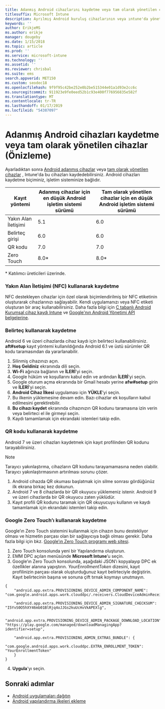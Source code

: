 ```yaml
---
title: Adanmış Android cihazlarını kaydetme veya tam olarak yönetilen cihazlar ıntune
titlesuffix: Microsoft Intune
description: Ayrılmış Android kuruluş cihazlarının veya ıntune'da yönetilen fulluy cihazları kaydetmeyi öğrenin.
keywords: ''
author: ErikjeMS
ms.author: erikje
manager: dougeby
ms.date: 1/15/2018
ms.topic: article
ms.prod: ''
ms.service: microsoft-intune
ms.technology: ''
ms.assetid: ''
ms.reviewer: chrisbal
ms.suite: ems
search.appverid: MET150
ms.custom: seodec18
ms.openlocfilehash: 9f9f95c42be252e0b2be515344e01a1d93e2cc6c
ms.sourcegitcommit: 911923e9fe0eed52b1c93e400f776956835e582f
ms.translationtype: MT
ms.contentlocale: tr-TR
ms.lasthandoff: 01/17/2019
ms.locfileid: "54387097"
---
```

# <a name="enroll-your-android-dedicated-devices-or-fully-managed-devices-preview"></a>Adanmış Android cihazları kaydetme veya tam olarak yönetilen cihazlar (Önizleme)

Ayarladıktan sonra [Android adanmış cihazlar](android-kiosk-enroll.md) veya [tam olarak yönetilen cihazlar](android-fully-managed-enroll.md) , Intune'da bu cihazları kaydedebilirsiniz. Android cihazları kaydetme biçiminiz, işletim sisteminize bağlıdır.

| Kayıt yöntemi | Adanmış cihazlar için en düşük Android işletim sistemi sürümü | Tam olarak yönetilen cihazlar için en düşük Android işletim sistemi sürümü |
| ----- | ----- | ----- |
| Yakın Alan İletişimi | 5.1 | 6.0 |
| Belirteç girişi | 6.0 | 6.0 |
| QR kodu | 7.0 | 7.0 |
| Zero Touch  | 8.0\* | 8.0\* |

\* Katılımcı üreticileri üzerinde.

### <a name="enroll-by-using-near-field-communication-nfc"></a>Yakın Alan İletişimi (NFC) kullanarak kaydetme

NFC destekleyen cihazlar için özel olarak biçimlendirilmiş bir NFC etiketinin oluşturarak cihazlarınızı sağlayabilir. Kendi uygulamanızı veya NFC etiketi oluşturan bir araç kullanabilirsiniz. Daha fazla bilgi için [C tabanlı Android Kurumsal cihaz kaydı Intune](https://blogs.technet.microsoft.com/cbernier/2018/10/15/nfc-based-android-enterprise-device-enrollment-with-microsoft-intune/) ve [Google'nın Android Yönetimi API belgelerine](https://developers.google.com/android/management/provision-device#nfc_method).

### <a name="enroll-by-using-a-token"></a>Belirteç kullanarak kaydetme

Android 6 ve üzeri cihazlarda cihaz kaydı için belirteci kullanabilirsiniz. **aft#setup** kayıt yöntemi kullanıldığında Android 6.1 ve üstü sürümler QR kodu taramasından da yararlanabilir.

1. Silinmiş cihazınızı açın.
2. **Hoş Geldiniz** ekranında dili seçin.
3. **Wi-Fi** ağınıza bağlanın ve **İLERİ**’yi seçin.
4. Google hüküm ve koşullarını kabul edin ve ardından **İLERİ**’yi seçin.
5. Google oturum açma ekranında bir Gmail hesabı yerine **afw#setup** girin ve **İLERİ**’yi seçin.
6. **Android Cihaz İlkesi** uygulaması için **YÜKLE**’yi seçin.
7. Bu ilkenin yüklemesine devam edin.  Bazı cihazlar ek koşulların kabul edilmesini gerektirebilir. 
8. **Bu cihazı kaydet** ekranında cihazınızın QR kodunu taramasına izin verin veya belirteci el ile girmeyi seçin.
9. Kaydı tamamlamak için ekrandaki istemleri takip edin. 

### <a name="enroll-by-using-a-qr-code"></a>QR kodu kullanarak kaydetme

Android 7 ve üzeri cihazları kaydetmek için kayıt profilinden QR kodunu tarayabilirsiniz.

> [!Note]
> Tarayıcı yakınlaştırma, cihazların QR kodunu tarayamamasına neden olabilir. Tarayıcı yakınlaştırmasının artırılması sorunu çözer.

1. Android cihazda QR okuması başlatmak için silme sonrası gördüğünüz ilk ekrana birkaç kez dokunun.
2. Android 7 ve 8 cihazlarda bir QR okuyucu yüklemeniz istenir. Android 9 ve üzeri cihazlarda bir QR okuyucu zaten yüklüdür.
3. Kayıt profili QR kodunu taramak için QR okuyucuyu kullanın ve kaydı tamamlamak için ekrandaki istemleri takip edin.

### <a name="enroll-by-using-google-zero-touch"></a>Google Zero Touch’ı kullanarak kaydetme

Google’ın Zero Touch sistemini kullanmak için cihazın bunu destekliyor olması ve hizmetin parçası olan bir sağlayıcıya bağlı olması gerekir.  Daha fazla bilgi için bkz. [Google’ın Zero Touch programı web sitesi](https://www.android.com/enterprise/management/zero-touch/). 

1. Zero Touch konsolunda yeni bir Yapılandırma oluşturun.
2. EMM DPC açılan menüsünde **Microsoft Intune**’u seçin.
3. Google’ın Zero Touch konsolunda, aşağıdaki JSON’ı kopyalayıp DPC ek özellikler alanına yapıştırın. *YourEnrollmentToken* dizesini, kayıt profilinizin parçası olarak oluşturduğunuz kayıt belirteciyle değiştirin. Kayıt belirtecinin başına ve sonuna çift tırnak koymayı unutmayın.

```
{ 
    "android.app.extra.PROVISIONING_DEVICE_ADMIN_COMPONENT_NAME": "com.google.android.apps.work.clouddpc/.receivers.CloudDeviceAdminReceiver", 

    "android.app.extra.PROVISIONING_DEVICE_ADMIN_SIGNATURE_CHECKSUM": "I5YvS0O5hXY46mb01BlRjq4oJJGs2kuUcHvVkAPEXlg", 

    "android.app.extra.PROVISIONING_DEVICE_ADMIN_PACKAGE_DOWNLOAD_LOCATION": "https://play.google.com/managed/downloadManagingApp?identifier=setup", 

    "android.app.extra.PROVISIONING_ADMIN_EXTRAS_BUNDLE": { 
        "com.google.android.apps.work.clouddpc.EXTRA_ENROLLMENT_TOKEN": "YourEnrollmentToken" 
    } 
} 
```
4. **Uygula**'yı seçin.


## <a name="next-steps"></a>Sonraki adımlar
- [Android uygulamaları dağıtın](apps-deploy.md)
- [Android yapılandırma ilkeleri ekleme](device-profiles.md)

